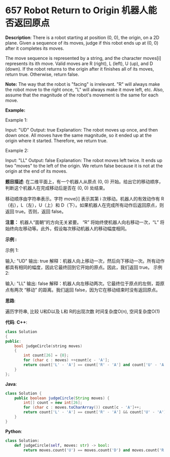 # 657 Robot Return to Origin 机器人能否返回原点

__Description__:
There is a robot starting at position (0, 0), the origin, on a 2D plane. Given a sequence of its moves, judge if this robot ends up at (0, 0) after it completes its moves.

The move sequence is represented by a string, and the character moves[i] represents its ith move. Valid moves are R (right), L (left), U (up), and D (down). If the robot returns to the origin after it finishes all of its moves, return true. Otherwise, return false.

__Note:__
The way that the robot is "facing" is irrelevant. "R" will always make the robot move to the right once, "L" will always make it move left, etc. Also, assume that the magnitude of the robot's movement is the same for each move.

__Example:__

Example 1:

Input: "UD"
Output: true
Explanation: The robot moves up once, and then down once. All moves have the same magnitude, so it ended up at the origin where it started. Therefore, we return true.

Example 2:

Input: "LL"
Output: false
Explanation: The robot moves left twice. It ends up two "moves" to the left of the origin. We return false because it is not at the origin at the end of its moves.

__题目描述__:
在二维平面上，有一个机器人从原点 (0, 0) 开始。给出它的移动顺序，判断这个机器人在完成移动后是否在 (0, 0) 处结束。

移动顺序由字符串表示。字符 move[i] 表示其第 i 次移动。机器人的有效动作有 R（右），L（左），U（上）和 D（下）。如果机器人在完成所有动作后返回原点，则返回 true。否则，返回 false。

__注意：__
机器人“面朝”的方向无关紧要。 “R” 将始终使机器人向右移动一次，“L” 将始终向左移动等。此外，假设每次移动机器人的移动幅度相同。

__示例 :__

示例 1:

输入: "UD"
输出: true
解释：机器人向上移动一次，然后向下移动一次。所有动作都具有相同的幅度，因此它最终回到它开始的原点。因此，我们返回 true。
示例 2:

输入: "LL"
输出: false
解释：机器人向左移动两次。它最终位于原点的左侧，距原点有两次 “移动” 的距离。我们返回 false，因为它在移动结束时没有返回原点。

__思路__:

遍历字符串, 比较 U和D以及 L和 R的出现次数
时间复杂度O(n), 空间复杂度O(1)

__代码__:
__C++__:

```C++
class Solution 
{
public:
    bool judgeCircle(string moves) 
    {
        int count[26] = {0};
        for (char c : moves) ++count[c - 'A'];
        return count['L' - 'A'] == count['R' - 'A'] and count['U' - 'A'] == count['D' - 'A'];
    }
};
```

__Java__:

```Java
class Solution {
    public boolean judgeCircle(String moves) {
        int[] count = new int[26];
        for (char c : moves.toCharArray()) count[c - 'A']++;
        return count['L' - 'A'] == count['R' - 'A'] && count['U' - 'A'] == count['D' - 'A'];
    }
}
```

__Python__:

```Python
class Solution:
    def judgeCircle(self, moves: str) -> bool:
        return moves.count('U') == moves.count('D') and moves.count('R') == moves.count('L')
```
